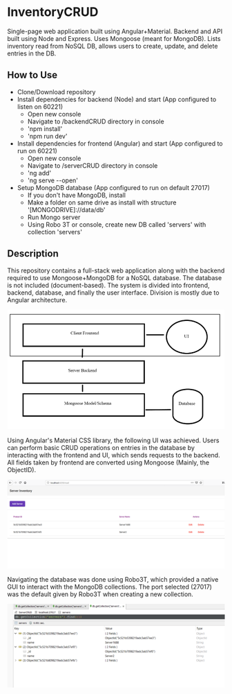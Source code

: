 # InventoryCRUD

  Single-page web application built using Angular+Material. Backend and API built using Node and Express. Uses Mongoose (meant for MongoDB). Lists inventory read from NoSQL DB, allows users to create, update, and delete entries in the DB.
  
## How to Use

* Clone/Download repository
* Install dependencies for backend (Node) and start (App configured to listen on 60221)
  * Open new console
  * Navigate to /backendCRUD directory in console
  * 'npm install'
  * 'npm run dev'
* Install dependencies for frontend (Angular) and start (App configured to run on 60221)
  * Open new console
  * Navigate to /serverCRUD directory in console
  * 'ng add'
  * 'ng serve --open'
* Setup MongoDB database (App configured to run on default 27017)
  * If you don't have MongoDB, install
  * Make a folder on same drive as install with structure '[MONGODRIVE]://data/db'
  * Run Mongo server
  * Using Robo 3T or console, create new DB called 'servers' with collection 'servers'

## Description

  This repository contains a full-stack web application along with the backend required to use Mongoose+MongoDB for a NoSQL database. The database is not included (document-based). The system is divided into frontend, backend, database, and finally the user interface. Division is mostly due to Angular architecture.

![diagramOrg](AppOrg.PNG)

  Using Angular's Material CSS library, the following UI was achieved. Users can perform basic CRUD operations on entries in the database by interacting with the frontend and UI, which sends requests to the backend. All fields taken by frontend are converted using Mongoose (Mainly, the ObjectID).

![UI](AppUI.PNG)

  Navigating the database was done using Robo3T, which provided a native GUI to interact with the MongoDB collections. The port selected (27017) was the default given by Robo3T when creating a new collection.

![DB](dbOrg.PNG)

